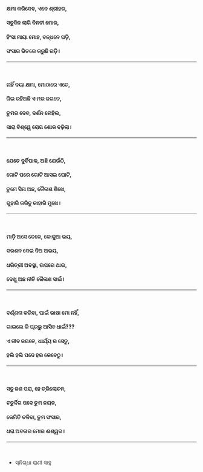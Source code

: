 #### କ୍ଷମା କରିଦେବ, ଏବେ ଶ୍ରୀହର,
#### ସବୁଦିନ ଲାଗି ବିନତୀ ମୋର,
#### ହିଂସା ମାୟା ମୋହ, ବନ୍ଧନେ ପଡ଼ି,
#### ସଂସାର ଭିତରେ କରୁଛି ରଡ଼ି।
***
<br>

#### ନାହିଁ ଦୟା କ୍ଷମା, ମୋଠାରେ ଏତେ,
#### ଜିଇ ରହିଅଛି ଏ ମର ଜଗତେ,
#### ତୁମର ଦେବ, ଦର୍ଶନ ନୋହିଲ,
#### ସାରା ବିଶ୍ୱେ ରୋଗ ଶୋକ ବଢ଼ିଲା।
***
<br>

#### ଯେତେ ଦୁର୍ବିପାକ, ଅଛି ଯେଉଁଠି,
#### ଗୋଟି ପରେ ଗୋଟି ଆସଇ ଘୋଟି,
#### ତୁମେ ସିନା ଅଛ, କୈଳାଶ ଶିଖେ,
#### ଗୁହାରି କରିବୁ କାହାରି ମୁଖେ।
***
<br>

#### ମାଡ଼ି ଅସେ ବେଳେ, କୋକୁଆ ଭୟ,
#### ଦରଶନ ଦେଇ ଦିଅ ଅଭୟ,
#### ଧରିତ୍ରୀ ଅବସ୍ଥା, ଉପରେ ଥାଇ,
#### ଦେଖୁ ଅଛ ନୀତି କୈଳାଶ ସାଇଁ।
***
<br>

#### ବର୍ଣ୍ଣନା କରିବା, ପାଇଁ ଭାଷା ମୋ ନହିଁ,
#### ଗାଇଲେ କି ପ୍ରଭୁ ଆସିବ ଧାଇଁ???
#### ଏ ଜୀବ ଜଗତେ, ଧାର୍ଯ୍ୟ ର ସେତୁ,
#### ହଲି ହଲି ପଦେ ହର କେବେଠୁ।
***
<br>

#### ସବୁ ଜଣ ପରା, ହେ ତ୍ରିଲୋଚନ,
#### ଚତୁର୍ଦ୍ଦିଗ ପଦେ ତୁମ ନୟନ,
#### କେମିତି ଚଳିବା, ତୁମ ସଂସାର,
#### ଧରା ଅବତାର ମୋର ଈଶ୍ୱର।
***
<br>

- ସ୍ନିଗ୍ଧା ରାଣୀ ସାହୁ

